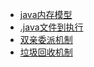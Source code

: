 - [java内存模型](/coding/java/jvm/memoryModel.md)
- [.java文件到执行](/coding/java/jvm/JavaCompile.md)
- [双亲委派机制](/coding/java/jvm/ParentDelegation.md)
- [垃圾回收机制](/coding/java/jvm/GC.md)